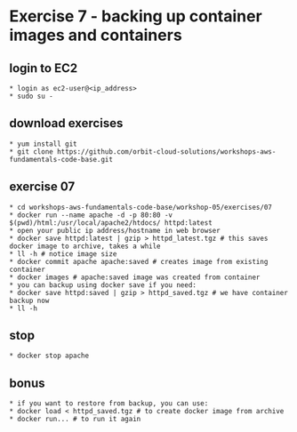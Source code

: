 # Exercise 7 - backing up container images and containers

## login to EC2
    * login as ec2-user@<ip_address>
    * sudo su -

## download exercises
    * yum install git
    * git clone https://github.com/orbit-cloud-solutions/workshops-aws-fundamentals-code-base.git

## exercise 07
    * cd workshops-aws-fundamentals-code-base/workshop-05/exercises/07
    * docker run --name apache -d -p 80:80 -v $(pwd)/html:/usr/local/apache2/htdocs/ httpd:latest
    * open your public ip address/hostname in web browser
    * docker save httpd:latest | gzip > httpd_latest.tgz # this saves docker image to archive, takes a while
    * ll -h # notice image size
    * docker commit apache apache:saved # creates image from existing container
    * docker images # apache:saved image was created from container
    * you can backup using docker save if you need:
    * docker save httpd:saved | gzip > httpd_saved.tgz # we have container backup now
    * ll -h

## stop
    * docker stop apache

## bonus
    * if you want to restore from backup, you can use:
    * docker load < httpd_saved.tgz # to create docker image from archive
    * docker run... # to run it again
